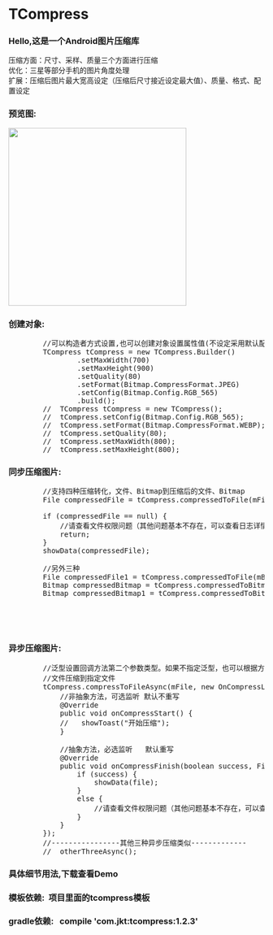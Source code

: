 # TCompress
###  Hello,这是一个Android图片压缩库
  压缩方面：尺寸、采样、质量三个方面进行压缩</br>
  优化：三星等部分手机的图片角度处理</br>
  扩展：压缩后图片最大宽高设定（压缩后尺寸接近设定最大值）、质量、格式、配置设定</br>
###  预览图:<br>
  <img width="350"  src="https://github.com/HoldMyOwn/TCompress/blob/master/preview/a.jpg"/><br>
###  创建对象:
<pre>
        //可以构造者方式设置,也可以创建对象设置属性值(不设定采用默认配置)
        TCompress tCompress = new TCompress.Builder()
                .setMaxWidth(700)
                .setMaxHeight(900)
                .setQuality(80)
                .setFormat(Bitmap.CompressFormat.JPEG)
                .setConfig(Bitmap.Config.RGB_565)
                .build();
        //  TCompress tCompress = new TCompress();
        //  tCompress.setConfig(Bitmap.Config.RGB_565);
        //  tCompress.setFormat(Bitmap.CompressFormat.WEBP);
        //  tCompress.setQuality(80);
        //  tCompress.setMaxWidth(800);
        //  tCompress.setMaxHeight(800);
</pre>
###  同步压缩图片:
<pre>
        //支持四种压缩转化，文件、Bitmap到压缩后的文件、Bitmap
        File compressedFile = tCompress.compressedToFile(mFile);
        
        if (compressedFile == null) {
            //请查看文件权限问题（其他问题基本不存在，可以查看日志详情）
            return;
        }
        showData(compressedFile);

        //另外三种
        File compressedFile1 = tCompress.compressedToFile(mBitmap);
        Bitmap compressedBitmap = tCompress.compressedToBitmap(mFile);
        Bitmap compressedBitmap1 = tCompress.compressedToBitmap(mBitmap);

      


</pre>
###  异步压缩图片:
<pre>
        //泛型设置回调方法第二个参数类型。如果不指定泛型，也可以根据方法名的ToFile、ToBitmap进行强转
        //文件压缩到指定文件
        tCompress.compressToFileAsync(mFile, new OnCompressListener&lt;File>() {
            //非抽象方法，可选监听 默认不重写
            @Override
            public void onCompressStart() {
            //   showToast("开始压缩");
            }

            //抽象方法，必选监听   默认重写
            @Override
            public void onCompressFinish(boolean success, File file) {
                if (success) {
                    showData(file);
                }
                else {
                    //请查看文件权限问题（其他问题基本不存在，可以查看日志详情）
                }
            }
        });
        //----------------其他三种异步压缩类似-------------
        //  otherThreeAsync();
</pre>
###   具体细节用法,下载查看Demo
###   模板依赖:&nbsp;&nbsp;项目里面的tcompress模板
###   gradle依赖:&nbsp;&nbsp;&nbsp;compile&nbsp;'com.jkt:tcompress:1.2.3'





